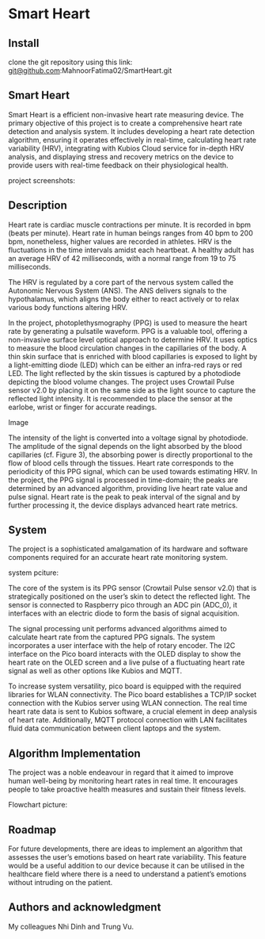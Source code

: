 # Smart Heart

## Install
clone the git repository using this link: git@github.com:MahnoorFatima02/SmartHeart.git


## Smart Heart
Smart Heart is a efficient non-invasive heart rate measuring device. The primary objective of this project is to create a comprehensive heart rate detection and analysis system. It includes developing a heart rate detection algorithm, ensuring it operates effectively in real-time, calculating heart rate variability (HRV), integrating with Kubios Cloud service for in-depth HRV analysis, and displaying stress and recovery metrics on the device to provide users with real-time feedback on their physiological health.

project screenshots:   

## Description
Heart rate is cardiac muscle contractions per minute. It is recorded in bpm (beats per minute). Heart rate in human beings ranges from 40 bpm to 200 bpm, nonetheless, higher values are recorded in athletes. HRV is the fluctuations in the time intervals amidst each heartbeat. A healthy adult has an average HRV of 42 milliseconds, with a normal range from 19 to 75 milliseconds. 

The HRV is regulated by a core part of the nervous system called the Autonomic Nervous System (ANS). The ANS delivers signals to the hypothalamus, which aligns the body either to react actively or to relax various body functions altering HRV. 

In the project, photoplethysmography (PPG) is used to measure the heart rate by generating a pulsatile waveform. PPG is a valuable tool, offering a non-invasive surface level optical approach to determine HRV. It uses optics to measure the blood circulation changes in the capillaries of the body. A thin skin surface that is enriched with blood capillaries is exposed to light by a light-emitting diode (LED) which can be either an infra-red rays or red LED.
The light reflected by the skin tissues is captured by a photodiode depicting the blood volume changes. The project uses Crowtail Pulse sensor v2.0 by placing it on the same side as the light source to capture the reflected light intensity. It is recommended to place the sensor at the earlobe, wrist or finger for accurate readings.

Image

The intensity of the light is converted into a voltage signal by photodiode. The amplitude of the signal depends on the light absorbed by the blood capillaries (cf. Figure 3), the absorbing power is directly proportional to the flow of blood cells through the tissues. Heart rate corresponds to the periodicity of this PPG signal, which can be used towards estimating HRV. In the project, the PPG signal is processed in time-domain; the peaks are determined by an advanced algorithm, providing live heart rate value and pulse signal. Heart rate is the peak to peak interval of the signal and by further processing it, the device displays advanced heart rate metrics.



## System

The project is a sophisticated amalgamation of its hardware and software components required for an accurate heart rate monitoring system. 

system pciture: 



The core of the system is its PPG sensor (Crowtail Pulse sensor v2.0) that is strategically positioned on the user’s skin to detect the reflected light. The sensor is connected to Raspberry pico through an ADC pin (ADC_0), it interfaces with an electric diode to form the basis of signal acquisition.

The signal processing unit performs advanced algorithms aimed to calculate heart rate from the captured PPG signals. The system incorporates a user interface with the help of rotary encoder. 
The I2C interface on the Pico board interacts with the OLED display to show the heart rate on the OLED screen and a live pulse of a fluctuating heart rate signal as well as other options like Kubios and MQTT.

To increase system versatility, pico board is equipped with the required libraries for WLAN connectivity. The Pico board establishes a TCP/IP socket connection with the Kubios server using WLAN connection. The real time heart rate data is sent to Kubios software, a crucial element in deep analysis of heart rate. Additionally, MQTT protocol connection with LAN facilitates fluid data communication between client laptops and the system. 


## Algorithm Implementation 
The project was a noble endeavour in regard that it aimed to improve human well-being by monitoring heart rates in real time. It encourages people to take proactive health measures and sustain their fitness levels.

Flowchart picture: 


## Roadmap
For future developments, there are ideas to implement an algorithm that assesses the user’s emotions based on heart rate variability. This feature would be a useful addition to our device because it can be utilised in the healthcare field where there is a need to understand a patient’s emotions without intruding on the patient.


## Authors and acknowledgment
My colleagues Nhi Dinh and Trung Vu. 

